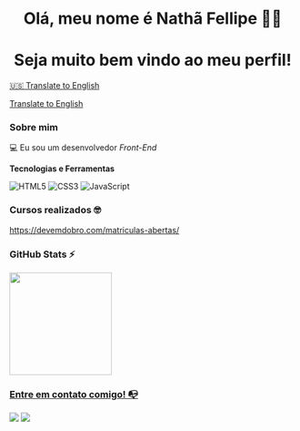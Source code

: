 
 <h1 align="center">Olá, meu nome é Nathã Fellipe 👋😀</h1>
 <h1 align="center">Seja muito bem vindo ao meu perfil!</h1> 

[🇺🇸 Translate to English](#translate-to-english)
<a name="translate-to-english"></a>
<script>
function translateToEnglish() {
  // Obtém o conteúdo atual do README
  var currentContent = document.body.innerHTML;

  // Adiciona um aviso indicando que a tradução está em andamento
  document.body.innerHTML = "<p>Translating to English...</p>";

  // Obtém o conteúdo do README via API de tradução do Google
  fetch("https://translate.googleapis.com/translate_a/single?client=gtx&sl=auto&tl=en&dt=t&q=" + encodeURIComponent(currentContent))
    .then(response => response.json())
    .then(data => {
      // Extrai o texto traduzido da resposta
      var translatedText = data[0].map(item => item[0]).join('');

      // Atualiza o corpo do README com o texto traduzido
      document.body.innerHTML = translatedText;
    })
    .catch(error => {
      // Em caso de erro, exibe uma mensagem
      document.body.innerHTML = "<p>Translation failed. Please try again later.</p>";
    });
}
</script>

[Translate to English](javascript:translateToEnglish())

### Sobre mim

💻 Eu sou um desenvolvedor *Front-End* 

**Tecnologias e Ferramentas**

<!-- (Aqui você pode adicionar tecnologias que aprendeu no curso, já listamos algumas delas, e outras que já domina)) -->

![HTML5](https://img.shields.io/badge/html5-%23E34F26.svg?style=for-the-badge&logo=html5&logoColor=white)
![CSS3](https://img.shields.io/badge/css3-%231572B6.svg?style=for-the-badge&logo=css3&logoColor=white)
![JavaScript](https://img.shields.io/badge/javascript-%23323330.svg?style=for-the-badge&logo=javascript&logoColor=%23F7DF1E)


### Cursos realizados 🤓

<!-- (Aqui você pode adicionar cursos que você já fez) -->

https://devemdobro.com/matriculas-abertas/

<!--
Substitua o usuário lbguilherme pelo seu usuário no GitHub.
-->

### GitHub Stats ⚡
<div>
<a href="https://github.com/natha-fell">
<img height="180em" src="https://github-readme-stats.vercel.app/api/top-langs/?username=natha-fell&layout=compact&langs_count=7&theme=dracula"/>

### Entre em contato comigo! 📭
<div>
<a href="www.linkedin.com/in/nathã-fellipe-a428b2277" target="_blank"><img src="https://img.shields.io/badge/-LinkedIn-%230077B5?style=for-the-badge&logo=linkedin&logoColor=white" target="_blank"></a>   
<a href = "mailto:nathafguartieri70@gmail.com"><img src="https://img.shields.io/badge/-Gmail-%23333?style=for-the-badge&logo=gmail&logoColor=white" target="_blank"></a>
</div>
